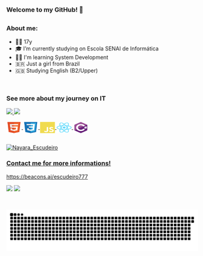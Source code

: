 ### Welcome to my GitHub! 💖

##

### About me:

- 👩‍💻 17y
- 🎓 I’m currently studying on Escola SENAI de Informática
- 👩‍🎓 I'm learning System Development
- 🇧🇷 Just a girl from Brazil
- 🇬🇧 Studying English (B2/Upper)

<img src="https://media4.giphy.com/media/pjwHYT6a3MdggZlvrk/giphy.gif?cid=ecf05e47v7nsbf8tk3iocwpgruag8fs7dhptch1pr8kbpxf5&amp;rid=giphy.gif&amp;ct=g" alt="internet computer GIF by Cartoon Network EMEA" style="width: 500px; height: 281.25px; left: 0px; top: 0px; opacity: 0;">

### See more about my journey on IT
<div>
  <a href="https://github.com/escudeiro777>
<div>  
  <a href="https://github.com/escudeiro777">
      <img height="170em" src="https://github-readme-stats.vercel.app/api?username=escudeiro777&show_icons=true&theme=tokyonight&include_all_commits=true&count_private=true"/>
  <img height="170em" src="https://github-readme-stats.vercel.app/api/top-langs/?username=escudeiro777&layout=compact&langs_count=7&theme=tokyonight"/>
                                                                                                                                                     
</div>
                                                                                                                                                     
<div style="display: inline_block"><br>
  <img align="center" alt="HTML" height="30" width="40" src="https://raw.githubusercontent.com/devicons/devicon/master/icons/html5/html5-original.svg">
  <img align="center" alt="CSS" height="30" width="40" src="https://raw.githubusercontent.com/devicons/devicon/master/icons/css3/css3-original.svg">
  <img align="center" alt="Js" height="30" width="40" src="https://raw.githubusercontent.com/devicons/devicon/master/icons/javascript/javascript-plain.svg">
  <img align="center" alt="React" height="30" width="40" src="https://raw.githubusercontent.com/devicons/devicon/master/icons/react/react-original.svg">
  <img align="center" alt="Csharp" height="30" width="40" src="https://raw.githubusercontent.com/devicons/devicon/master/icons/csharp/csharp-original.svg">
   
   ##
                                                                                                                                                     
<p>
<img src="https://komarev.com/ghpvc/?username=escudeiro777&label=Profile%20views&color=blueviolet&style=flat" alt="Nayara_Escudeiro"/>
</p>
                                                                                                                                    
 ### Contact me for more informations! 
https://beacons.ai/escudeiro777
                                                                                                                                    
<a href = "mailto:nanaescudeiro2015@gmail.com"><img src="https://img.shields.io/badge/-Gmail-%23333?style=for-the-badge&logo=gmail&logoColor=white" target="_blank"></a>
<a href="https://www.linkedin.com/in/nayara-nogueira-escudeiro-do-nascimento-13a076202/" target="_blank"><img src="https://img.shields.io/badge/-LinkedIn-%230077B5?style=for-the-badge&logo=linkedin&logoColor=white" target="_blank"></a> 

<img src="https://media0.giphy.com/media/l378BzHA5FwWFXVSg/giphy.gif?cid=ecf05e47304ftcekmesx1pxltuav51simpcbar8bp19vna42&amp;rid=giphy.gif&amp;ct=g" alt="Scared Rick And Morty GIF by Adult Swim" style="width: 500px; height: 281.25px; left: 0px; top: 0px; opacity: 0;">

![Snake animation](https://github.com/escudeiro777/escudeiro777/blob/output/github-contribution-grid-snake.svg)
